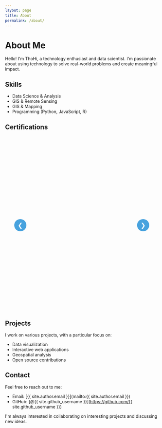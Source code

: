 ```yaml
---
layout: page
title: About
permalink: /about/
---
```


# About Me

Hello! I'm ThoHi, a technology enthusiast and data scientist. I'm passionate about using technology to solve real-world problems and create meaningful impact.

## Skills

- Data Science & Analysis
- GIS & Remote Sensing
- GIS & Mapping
- Programming (Python, JavaScript, R)

## Certifications

<div class="certificate-slider">
  <div class="slider-container">
    <div class="slider">
      <div class="slide">
        <div class="certificate-box">
          <div class="image-container">
            <img src="/assets/images/certificates/NASA ML.png" alt="NASA Machine Learning Certificate">
          </div>
        </div>
      </div>
      <div class="slide">
        <div class="certificate-box">
          <div class="image-container">
            <img src="/assets/images/certificates/NASA SAR.png" alt="NASA SAR Certificate">
          </div>
        </div>
      </div>
      <div class="slide">
        <div class="certificate-box">
          <div class="image-container">
            <img src="/assets/images/certificates/GIS for Climate Action.png" alt="GIS for Climate Action">
          </div>
        </div>
      </div>
      <div class="slide">
        <div class="certificate-box">
          <div class="image-container">
            <img src="/assets/images/certificates/Spatial Analysis.png" alt="Spatial Analysis Certificate">
          </div>
        </div>
      </div>
      <div class="slide">
        <div class="certificate-box">
          <div class="image-container">
            <img src="/assets/images/certificates/Cartography.png" alt="Cartography Certificate">
          </div>
        </div>
      </div>
      <div class="slide">
        <div class="certificate-box">
          <div class="image-container">
            <img src="/assets/images/certificates/ESRI Geo apps.png" alt="ESRI Geo Apps Certificate">
          </div>
        </div>
      </div>
      <div class="slide">
        <div class="certificate-box">
          <div class="image-container">
            <img src="/assets/images/certificates/NASA methane.png" alt="NASA Methane Certificate">
          </div>
        </div>
      </div>
      <div class="slide">
        <div class="certificate-box">
          <div class="image-container">
            <img src="/assets/images/certificates/ArcGIS Lab.png" alt="ArcGIS Lab Certificate">
          </div>
        </div>
      </div>
      <div class="slide">
        <div class="certificate-box">
          <div class="image-container">
            <img src="/assets/images/certificates/NASA Waterborne Disease Risk.png" alt="NASA Waterborne Disease Risk">
          </div>
        </div>
      </div>
      <div class="slide">
        <div class="certificate-box">
          <div class="image-container">
            <img src="/assets/images/certificates/EO college ML for EO.png" alt="EO College ML for Earth Observation">
          </div>
        </div>
      </div>
    </div>
    <button class="slider-nav prev" onclick="moveSlide(-1)">❮</button>
    <button class="slider-nav next" onclick="moveSlide(1)">❯</button>
  </div>
  <div class="slider-dots"></div>
</div>

<style>
.certificate-slider {
  max-width: 900px;
  margin: 40px auto;
  padding: 20px;
  background: transparent;
  border-radius: 8px;
}

.slider-container {
  position: relative;
  overflow: hidden;
  border-radius: 0;
  background: transparent;
  height: 500px;
  width: 100%;
}

.slider {
  display: flex;
  transition: transform 0.5s ease-in-out;
  height: 100%;
  width: 100%;
  position: relative;
}

.slide {
  position: absolute;
  width: 100%;
  height: 100%;
  display: flex;
  align-items: center;
  justify-content: center;
  opacity: 0;
  transition: opacity 0.5s ease-in-out;
}

.slide.active {
  opacity: 1;
}

.certificate-box {
  width: 100%;
  height: 100%;
  display: flex;
  align-items: center;
  justify-content: center;
  padding: 10px;
}

.image-container {
  width: 100%;
  height: 100%;
  display: flex;
  align-items: center;
  justify-content: center;
}

.slide img {
  max-width: 100%;
  max-height: 100%;
  width: auto;
  height: auto;
  object-fit: contain;
}

.slider-nav {
  position: absolute;
  top: 50%;
  transform: translateY(-50%);
  background: rgba(52, 152, 219, 0.9);
  color: white;
  border: none;
  width: 40px;
  height: 40px;
  cursor: pointer;
  font-size: 20px;
  border-radius: 50%;
  z-index: 10;
  display: flex;
  align-items: center;
  justify-content: center;
}

.prev {
  left: 10px;
}

.next {
  right: 10px;
}

@media (max-width: 768px) {
  .slider-container {
    height: 400px;
  }
}
</style>

<script>
let currentSlide = 0;
const slides = document.querySelectorAll('.slide');
const dots = document.querySelector('.slider-dots');

// Create dots
slides.forEach((_, index) => {
  const dot = document.createElement('span');
  dot.className = 'dot';
  if (index === 0) dot.classList.add('active');
  dot.onclick = () => showSlide(index);
  dots.appendChild(dot);
});

function moveSlide(n) {
  showSlide(currentSlide + n);
}

function showSlide(n) {
  const slider = document.querySelector('.slider');
  const dots = document.querySelectorAll('.dot');
  const slides = document.querySelectorAll('.slide');
  
  if (n >= slides.length) n = 0;
  if (n < 0) n = slides.length - 1;
  
  // Remove active class from all slides
  slides.forEach(slide => {
    slide.style.opacity = '0';
    slide.style.position = 'absolute';
  });
  
  // Show current slide
  slides[n].style.opacity = '1';
  slides[n].style.position = 'relative';
  
  currentSlide = n;
  
  dots.forEach((dot, index) => {
    dot.classList.toggle('active', index === currentSlide);
  });
}

// Initialize first slide
showSlide(0);
</script>

## Projects

I work on various projects, with a particular focus on:

- Data visualization
- Interactive web applications
- Geospatial analysis
- Open source contributions

## Contact

Feel free to reach out to me:

- Email: [{{ site.author.email }}](mailto:{{ site.author.email }})
- GitHub: [@{{ site.github_username }}](https://github.com/{{ site.github_username }})

I'm always interested in collaborating on interesting projects and discussing new ideas. 